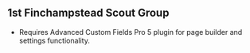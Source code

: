 ## 1st Finchampstead Scout Group

* Requires Advanced Custom Fields Pro 5 plugin for page builder and settings functionality.